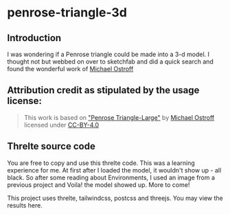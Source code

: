 # penrose-triangle-3d

## Introduction

I was wondering if a Penrose triangle could be made into a 3-d model. I thought not but webbed on
over to sketchfab and did a quick search and found the wonderful work of [Michael Ostroff](https://sketchfab.com/MichaelOstroff)


## Attribution credit as stipulated by the usage license:

> This work is based on ["Penrose Triangle-Large"](https://sketchfab.com/3d-models/penrose-triangle-large-3e16e9c7432b4ac6b7d89eb1f3a2d321) by [Michael Ostroff](https://sketchfab.com/MichaelOstroff) licensed under [CC-BY-4.0](http://creativecommons.org/licenses/by/4.0/)

## Threlte source code

You are free to copy and use this threlte code. This was a learning experience for me. At first after I loaded the model, it wouldn't show up - all black. So after some reading about Environments, I used an image from a previous project and Voila! the model showed up. More to come!

This project uses threlte, tailwindcss, postcss and threejs. You may view the results here.